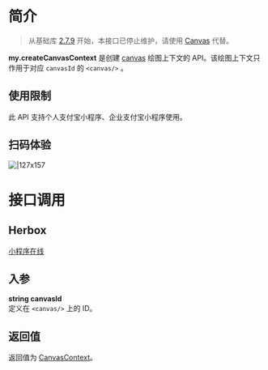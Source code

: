 
# 简介
> 从基础库 [2.7.9](https://opendocs.alipay.com/mini/framework/lib-upgrade-v2) 开始，本接口已停止维护，请使用 [Canvas](https://opendocs.alipay.com/mini/01vzqv) 代替。

**my.createCanvasContext** 是创建 [canvas](https://opendocs.alipay.com/mini/component/canvas) 绘图上下文的 API。该绘图上下文只作用于对应 `canvasId` 的 `<canvas/>` 。

## 使用限制
此 API 支持个人支付宝小程序、企业支付宝小程序使用。

## 扫码体验
![|127x157](https://gw.alipayobjects.com/os/skylark-tools/public/files/4d18af844e5f9fa0ae404619b252542a.jpeg%26originHeight%3D158%26originWidth%3D128%26size%3D20015%26status%3Ddone%26width%3D128#align=left&display=inline&height=158&margin=%5Bobject%20Object%5D&originHeight=158&originWidth=128&status=done&style=none&width=128)

# 接口调用

## Herbox
[小程序在线](https://herbox-embed.alipay.com/s/doc-canvas?theme=light&previewZoom=75&chInfo=openhome-doc) 

## 入参
**string canvasId**<br />定义在 `<canvas/>` 上的 ID。

## 返回值
返回值为 [CanvasContext](https://opendocs.alipay.com/mini/api/canvascontext)。
